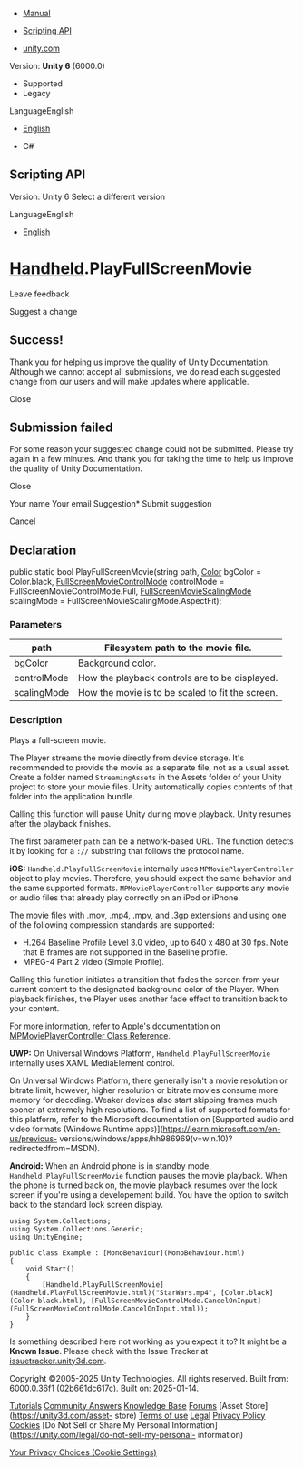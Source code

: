 [ ]()

  * [Manual](../Manual/index.html)
  * [Scripting API](../ScriptReference/index.html)

  * [unity.com](https://unity.com/)

Version: **Unity 6** (6000.0)

  * Supported
  * Legacy

LanguageEnglish

  * [English]()

  * C#

[ ](https://docs.unity3d.com)

## Scripting API

Version: Unity 6 Select a different version

LanguageEnglish

  * [English]()

#  [Handheld](Handheld.html).PlayFullScreenMovie

Leave feedback

Suggest a change

## Success!

Thank you for helping us improve the quality of Unity Documentation. Although
we cannot accept all submissions, we do read each suggested change from our
users and will make updates where applicable.

Close

## Submission failed

For some reason your suggested change could not be submitted. Please <a>try
again</a> in a few minutes. And thank you for taking the time to help us
improve the quality of Unity Documentation.

Close

Your name Your email Suggestion* Submit suggestion

Cancel

[ ]()

## Declaration

public static bool PlayFullScreenMovie(string path, [Color](Color.html)
bgColor = Color.black,
[FullScreenMovieControlMode](FullScreenMovieControlMode.html) controlMode =
FullScreenMovieControlMode.Full,
[FullScreenMovieScalingMode](FullScreenMovieScalingMode.html) scalingMode =
FullScreenMovieScalingMode.AspectFit);

### Parameters

path | Filesystem path to the movie file.  
---|---  
bgColor | Background color.  
controlMode | How the playback controls are to be displayed.  
scalingMode | How the movie is to be scaled to fit the screen.  
  
### Description

Plays a full-screen movie.

The Player streams the movie directly from device storage. It's recommended to
provide the movie as a separate file, not as a usual asset. Create a folder
named `StreamingAssets` in the Assets folder of your Unity project to store
your movie files. Unity automatically copies contents of that folder into the
application bundle.  
  
Calling this function will pause Unity during movie playback. Unity resumes
after the playback finishes.  
  
The first parameter `path` can be a network-based URL. The function detects it
by looking for a `://` substring that follows the protocol name.  
  
**iOS:** `Handheld.PlayFullScreenMovie` internally uses
`MPMoviePlayerController` object to play movies. Therefore, you should expect
the same behavior and the same supported formats. `MPMoviePlayerController`
supports any movie or audio files that already play correctly on an iPod or
iPhone.  
  
The movie files with .mov, .mp4, .mpv, and .3gp extensions and using one of
the following compression standards are supported:

  * H.264 Baseline Profile Level 3.0 video, up to 640 x 480 at 30 fps. Note that B frames are not supported in the Baseline profile.
  * MPEG-4 Part 2 video (Simple Profile).

Calling this function initiates a transition that fades the screen from your
current content to the designated background color of the Player. When
playback finishes, the Player uses another fade effect to transition back to
your content.  
  
For more information, refer to Apple's documentation on
[MPMoviePlayerController Class
Reference](http://developer.apple.com/library/ios/#DOCUMENTATION/MediaPlayer/Reference/MPMoviePlayerController_Class/Reference/Reference.html).  
  
**UWP:** On Universal Windows Platform, `Handheld.PlayFullScreenMovie`
internally uses XAML MediaElement control.  
  
On Universal Windows Platform, there generally isn't a movie resolution or
bitrate limit, however, higher resolution or bitrate movies consume more
memory for decoding. Weaker devices also start skipping frames much sooner at
extremely high resolutions. To find a list of supported formats for this
platform, refer to the Microsoft documentation on [Supported audio and video
formats (Windows Runtime apps)](https://learn.microsoft.com/en-us/previous-
versions/windows/apps/hh986969\(v=win.10\)?redirectedfrom=MSDN).  
  
**Android:** When an Android phone is in standby mode,
`Handheld.PlayFullScreenMovie` function pauses the movie playback. When the
phone is turned back on, the movie playback resumes over the lock screen if
you're using a developement build. You have the option to switch back to the
standard lock screen display.  
  

    
    
    using System.Collections;
    using System.Collections.Generic;
    using UnityEngine;  
      
    public class Example : [MonoBehaviour](MonoBehaviour.html)
    {
        void Start()
        {
            [Handheld.PlayFullScreenMovie](Handheld.PlayFullScreenMovie.html)("StarWars.mp4", [Color.black](Color-black.html), [FullScreenMovieControlMode.CancelOnInput](FullScreenMovieControlMode.CancelOnInput.html));
        }
    }
    

Is something described here not working as you expect it to? It might be a
**Known Issue**. Please check with the Issue Tracker at
[issuetracker.unity3d.com](https://issuetracker.unity3d.com).

Copyright ©2005-2025 Unity Technologies. All rights reserved. Built from:
6000.0.36f1 (02b661dc617c). Built on: 2025-01-14.

[Tutorials](https://unity3d.com/learn) [Community
Answers](https://answers.unity3d.com) [Knowledge
Base](https://support.unity3d.com/hc/en-us)
[Forums](https://forum.unity3d.com) [Asset Store](https://unity3d.com/asset-
store) [Terms of use](https://docs.unity3d.com/Manual/TermsOfUse.html)
[Legal](https://unity.com/legal) [Privacy
Policy](https://unity.com/legal/privacy-policy)
[Cookies](https://unity.com/legal/cookie-policy) [Do Not Sell or Share My
Personal Information](https://unity.com/legal/do-not-sell-my-personal-
information)

[Your Privacy Choices (Cookie Settings)](javascript:void\(0\);)

